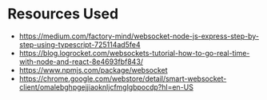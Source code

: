 # Resources Used

- https://medium.com/factory-mind/websocket-node-js-express-step-by-step-using-typescript-725114ad5fe4
- https://blog.logrocket.com/websockets-tutorial-how-to-go-real-time-with-node-and-react-8e4693fbf843/
- https://www.npmjs.com/package/websocket
- https://chrome.google.com/webstore/detail/smart-websocket-client/omalebghpgejjiaoknljcfmglgbpocdp?hl=en-US